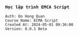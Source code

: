 ### `Học lập trình EMCA Script`
```
Auth: Do Hong Quan
Course Name: ECMA Script
Created At: 2024-05-01 09:36:00
Version: 0.0.1 Beta
```
